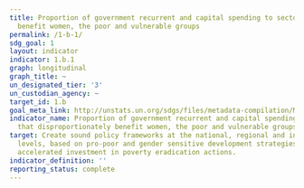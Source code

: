 ```yaml
---
title: Proportion of government recurrent and capital spending to sectors that disproportionately
  benefit women, the poor and vulnerable groups
permalink: /1-b-1/
sdg_goal: 1
layout: indicator
indicator: 1.b.1
graph: longitudinal
graph_title: ~
un_designated_tier: '3'
un_custodian_agency: ~
target_id: 1.b
goal_meta_link: http://unstats.un.org/sdgs/files/metadata-compilation/Metadata-Goal-1.pdf
indicator_name: Proportion of government recurrent and capital spending to sectors
  that disproportionately benefit women, the poor and vulnerable groups
target: Create sound policy frameworks at the national, regional and international
  levels, based on pro-poor and gender sensitive development strategies, to support
  accelerated investment in poverty eradication actions.
indicator_definition: ''
reporting_status: complete
---
```

